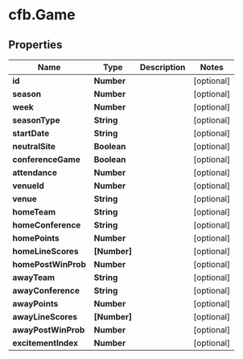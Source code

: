 # cfb.Game

## Properties
Name | Type | Description | Notes
------------ | ------------- | ------------- | -------------
**id** | **Number** |  | [optional] 
**season** | **Number** |  | [optional] 
**week** | **Number** |  | [optional] 
**seasonType** | **String** |  | [optional] 
**startDate** | **String** |  | [optional] 
**neutralSite** | **Boolean** |  | [optional] 
**conferenceGame** | **Boolean** |  | [optional] 
**attendance** | **Number** |  | [optional] 
**venueId** | **Number** |  | [optional] 
**venue** | **String** |  | [optional] 
**homeTeam** | **String** |  | [optional] 
**homeConference** | **String** |  | [optional] 
**homePoints** | **Number** |  | [optional] 
**homeLineScores** | **[Number]** |  | [optional] 
**homePostWinProb** | **Number** |  | [optional] 
**awayTeam** | **String** |  | [optional] 
**awayConference** | **String** |  | [optional] 
**awayPoints** | **Number** |  | [optional] 
**awayLineScores** | **[Number]** |  | [optional] 
**awayPostWinProb** | **Number** |  | [optional] 
**excitementIndex** | **Number** |  | [optional] 


